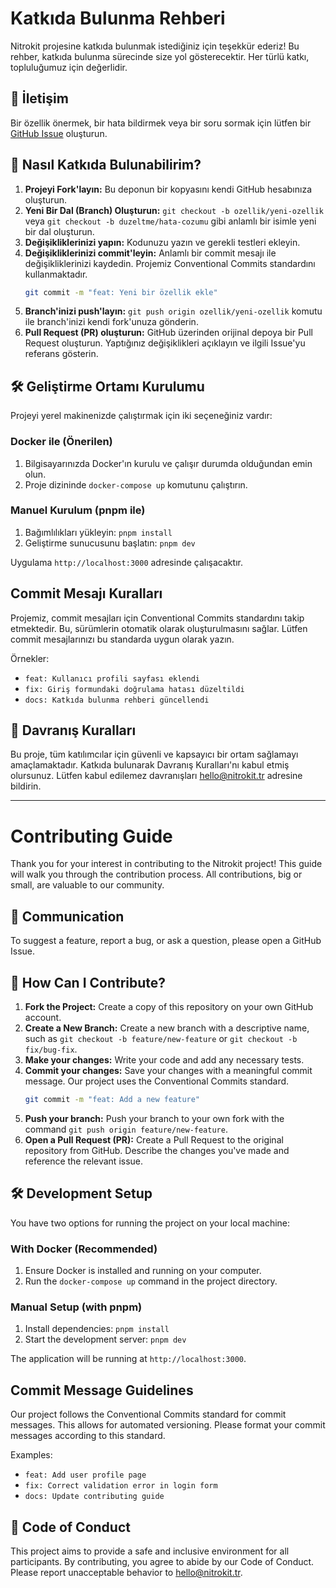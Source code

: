 # Katkıda Bulunma Rehberi

Nitrokit projesine katkıda bulunmak istediğiniz için teşekkür ederiz! Bu rehber, katkıda bulunma sürecinde size yol gösterecektir. Her türlü katkı, topluluğumuz için değerlidir.

## 💬 İletişim

Bir özellik önermek, bir hata bildirmek veya bir soru sormak için lütfen bir [GitHub Issue](https://github.com/nitrokit/nitrokit-nextjs/issues) oluşturun.

## 🚀 Nasıl Katkıda Bulunabilirim?

1.  **Projeyi Fork'layın:** Bu deponun bir kopyasını kendi GitHub hesabınıza oluşturun.
2.  **Yeni Bir Dal (Branch) Oluşturun:** `git checkout -b ozellik/yeni-ozellik` veya `git checkout -b duzeltme/hata-cozumu` gibi anlamlı bir isimle yeni bir dal oluşturun.
3.  **Değişikliklerinizi yapın:** Kodunuzu yazın ve gerekli testleri ekleyin.
4.  **Değişikliklerinizi commit'leyin:** Anlamlı bir commit mesajı ile değişikliklerinizi kaydedin. Projemiz Conventional Commits standardını kullanmaktadır.
    ```bash
    git commit -m "feat: Yeni bir özellik ekle"
    ```
5.  **Branch'inizi push'layın:** `git push origin ozellik/yeni-ozellik` komutu ile branch'inizi kendi fork'unuza gönderin.
6.  **Pull Request (PR) oluşturun:** GitHub üzerinden orijinal depoya bir Pull Request oluşturun. Yaptığınız değişiklikleri açıklayın ve ilgili Issue'yu referans gösterin.

## 🛠️ Geliştirme Ortamı Kurulumu

Projeyi yerel makinenizde çalıştırmak için iki seçeneğiniz vardır:

### Docker ile (Önerilen)

1.  Bilgisayarınızda Docker'ın kurulu ve çalışır durumda olduğundan emin olun.
2.  Proje dizininde `docker-compose up` komutunu çalıştırın.

### Manuel Kurulum (pnpm ile)

1.  Bağımlılıkları yükleyin: `pnpm install`
2.  Geliştirme sunucusunu başlatın: `pnpm dev`

Uygulama `http://localhost:3000` adresinde çalışacaktır.

## Commit Mesajı Kuralları

Projemiz, commit mesajları için Conventional Commits standardını takip etmektedir. Bu, sürümlerin otomatik olarak oluşturulmasını sağlar. Lütfen commit mesajlarınızı bu standarda uygun olarak yazın.

Örnekler:
-   `feat: Kullanıcı profili sayfası eklendi`
-   `fix: Giriş formundaki doğrulama hatası düzeltildi`
-   `docs: Katkıda bulunma rehberi güncellendi`

## 🤝 Davranış Kuralları

Bu proje, tüm katılımcılar için güvenli ve kapsayıcı bir ortam sağlamayı amaçlamaktadır. Katkıda bulunarak Davranış Kuralları'nı kabul etmiş olursunuz. Lütfen kabul edilemez davranışları hello@nitrokit.tr adresine bildirin.

---

# Contributing Guide

Thank you for your interest in contributing to the Nitrokit project! This guide will walk you through the contribution process. All contributions, big or small, are valuable to our community.

## 💬 Communication

To suggest a feature, report a bug, or ask a question, please open a GitHub Issue.

## 🚀 How Can I Contribute?

1.  **Fork the Project:** Create a copy of this repository on your own GitHub account.
2.  **Create a New Branch:** Create a new branch with a descriptive name, such as `git checkout -b feature/new-feature` or `git checkout -b fix/bug-fix`.
3.  **Make your changes:** Write your code and add any necessary tests.
4.  **Commit your changes:** Save your changes with a meaningful commit message. Our project uses the Conventional Commits standard.
    ```bash
    git commit -m "feat: Add a new feature"
    ```
5.  **Push your branch:** Push your branch to your own fork with the command `git push origin feature/new-feature`.
6.  **Open a Pull Request (PR):** Create a Pull Request to the original repository from GitHub. Describe the changes you've made and reference the relevant issue.

## 🛠️ Development Setup

You have two options for running the project on your local machine:

### With Docker (Recommended)

1.  Ensure Docker is installed and running on your computer.
2.  Run the `docker-compose up` command in the project directory.

### Manual Setup (with pnpm)

1.  Install dependencies: `pnpm install`
2.  Start the development server: `pnpm dev`

The application will be running at `http://localhost:3000`.

## Commit Message Guidelines

Our project follows the Conventional Commits standard for commit messages. This allows for automated versioning. Please format your commit messages according to this standard.

Examples:
-   `feat: Add user profile page`
-   `fix: Correct validation error in login form`
-   `docs: Update contributing guide`

## 🤝 Code of Conduct

This project aims to provide a safe and inclusive environment for all participants. By contributing, you agree to abide by our Code of Conduct. Please report unacceptable behavior to hello@nitrokit.tr.